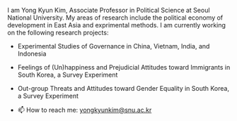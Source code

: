 I am Yong Kyun Kim, Associate Professor in Political Science at Seoul National University. My areas of research include the political economy of development in East Asia and exprimental methods. 
I am currently working on the following research projects:
- Experimental Studies of Governance in China, Vietnam, India, and Indonesia
- Feelings of (Un)happiness and Prejudicial Attitudes toward Immigrants in South Korea, a Survey Experiment
- Out-group Threats and Attitudes toward Gender Equality in South Korea, a Survey Experiment

- 📫 How to reach me: yongkyunkim@snu.ac.kr

<!---
y2katsnu/y2katsnu is a ✨ special ✨ repository because its `README.md` (this file) appears on your GitHub profile.
You can click the Preview link to take a look at your changes.
--->
